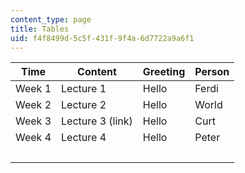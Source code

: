 ```yaml
---
content_type: page
title: Tables
uid: f4f8499d-5c5f-431f-9f4a-6d7722a9a6f1
---
```

| Time | Content | Greeting | Person |
| --- | --- | --- | --- |
| Week 1 | Lecture 1 | Hello | Ferdi |
| Week 2 | Lecture 2 | Hello | World |
| Week 3 | Lecture 3 (link) | Hello  | Curt |
| Week 4 | Lecture 4 | Hello | Peter |
|   |   |   |   |